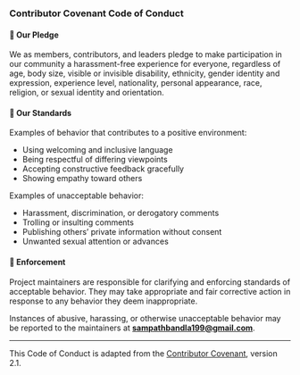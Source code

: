 ### Contributor Covenant Code of Conduct

#### 📜 Our Pledge

We as members, contributors, and leaders pledge to make participation in our community a harassment-free experience for everyone, regardless of age, body size, visible or invisible disability, ethnicity, gender identity and expression, experience level, nationality, personal appearance, race, religion, or sexual identity and orientation.

#### 🙌 Our Standards

Examples of behavior that contributes to a positive environment:

- Using welcoming and inclusive language
- Being respectful of differing viewpoints
- Accepting constructive feedback gracefully
- Showing empathy toward others

Examples of unacceptable behavior:

- Harassment, discrimination, or derogatory comments
- Trolling or insulting comments
- Publishing others’ private information without consent
- Unwanted sexual attention or advances

#### 🧭 Enforcement

Project maintainers are responsible for clarifying and enforcing standards of acceptable behavior. They may take appropriate and fair corrective action in response to any behavior they deem inappropriate.

Instances of abusive, harassing, or otherwise unacceptable behavior may be reported to the maintainers at **sampathbandla199@gmail.com**.

---

This Code of Conduct is adapted from the [Contributor Covenant][homepage], version 2.1.

[homepage]: https://www.contributor-covenant.org
